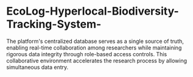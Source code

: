 # EcoLog-Hyperlocal-Biodiversity-Tracking-System-
The platform's centralized database serves as a single source of truth, enabling real-time collaboration among researchers while maintaining rigorous data integrity through role-based access controls. This collaborative environment accelerates the research process by allowing simultaneous data entry.
